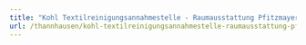 ```yaml
---
title: "Kohl Textilreinigungsannahmestelle - Raumausstattung Pfitzmayer"
url: /thannhausen/kohl-textilreinigungsannahmestelle-raumausstattung-pfitzmayer/
---
```

